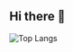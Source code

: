 ## Hi there 👋

![Top Langs](https://github-readme-stats.vercel.app/api/top-langs/?username=myusername&theme=tokyonight)
